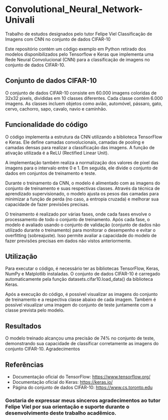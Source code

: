 # Convolutional_Neural_Network-Univali

Trabalho de estudos designados pelo tutor Felipe Viel
Classificação de Imagens com CNN no conjunto de dados CIFAR-10

Este repositório contém um código exemplo em Python retirado dos modelos disponibilizados pelo Tensorflow e Keras que implementa uma Rede Neural Convolucional (CNN) para a classificação de imagens no conjunto de dados CIFAR-10.

## Conjunto de dados CIFAR-10

O conjunto de dados CIFAR-10 consiste em 60.000 imagens coloridas de 32x32 pixels, divididas em 10 classes diferentes. Cada classe contém 6.000 imagens. As classes incluem objetos como avião, automóvel, pássaro, gato, cervo, cachorro, sapo, cavalo, navio e caminhão.

## Funcionalidade do código

O código implementa a estrutura da CNN utilizando a biblioteca TensorFlow e Keras. Ele define camadas convolucionais, camadas de pooling e camadas densas para realizar a classificação das imagens. A função de ativação utilizada é a ReLU (Rectified Linear Unit).

A implementação também realiza a normalização dos valores de pixel das imagens para o intervalo entre 0 e 1. Em seguida, ele divide o conjunto de dados em conjuntos de treinamento e teste.

Durante o treinamento da CNN, o modelo é alimentado com as imagens do conjunto de treinamento e suas respectivas classes. Através da técnica de aprendizado supervisionado, o modelo ajusta os pesos das camadas para minimizar a função de perda (no caso, a entropia cruzada) e melhorar sua capacidade de fazer previsões precisas.

O treinamento é realizado por várias fases, onde cada fases envolve o processamento de todo o conjunto de treinamento. Após cada fase, o modelo é avaliado usando o conjunto de validação (conjunto de dados não utilizado durante o treinamento) para monitorar o desempenho e evitar o overfitting (sobreajuste). Isso permite avaliar a capacidade do modelo de fazer previsões precisas em dados não vistos anteriormente.

## Utilização

Para executar o código, é necessário ter as bibliotecas TensorFlow, Keras, NumPy e Matplotlib instaladas. O conjunto de dados CIFAR-10 é carregado automaticamente pela função datasets.cifar10.load_data() da biblioteca Keras.

Após a execução do código, é possível visualizar as imagens do conjunto de treinamento e a respectiva classe abaixo de cada imagem. Também é possível visualizar uma imagem do conjunto de teste juntamente com a classe prevista pelo modelo.

## Resultados

O modelo treinado alcançou uma precisão de 74% no conjunto de teste, demonstrando sua capacidade de classificar corretamente as imagens do conjunto CIFAR-10.
Agradecimentos

## Referências

 - Documentação oficial do TensorFlow: https://www.tensorflow.org/
 - Documentação oficial do Keras: https://keras.io/
 - Página do conjunto de dados CIFAR-10: https://www.cs.toronto.edu

### Gostaria de expressar meus sinceros agradecimentos ao tutor Felipe Viel por sua orientação e suporte durante o desenvolvimento deste trabalho acadêmico.
